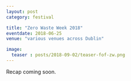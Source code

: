 ```yaml
---
layout: post
category: festival

title: "Zero Waste Week 2018"
eventdate: 2018-06-25
venue: "various venues across Dublin"

image:
  teaser : posts/2018-09-02/teaser-fof-zw.png
---
```


Recap coming soon.
